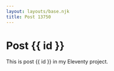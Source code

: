 ```yaml
---
layout: layouts/base.njk
title: Post 13750
---
```


# Post {{ id }}

This is post {{ id }} in my Eleventy project.
